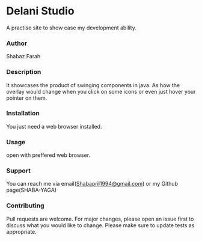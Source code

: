 # Delani Studio
A practise site to show case my development ability.

### Author
Shabaz Farah

### Description
It showcases the product of swinging components in java. As how the overlay would change when you click on some icons or even just hover your pointer on them.

### Installation
You just need a web browser installed.

### Usage
open with preffered web browser.

###  Support
You can reach me via email(Shabapril1994@gmail.com) or my Github page(SHABA-YAGA)

### Contributing
Pull requests are welcome. For major changes, please open an issue first to discuss what you would like to change. Please make sure to update tests as appropriate.
